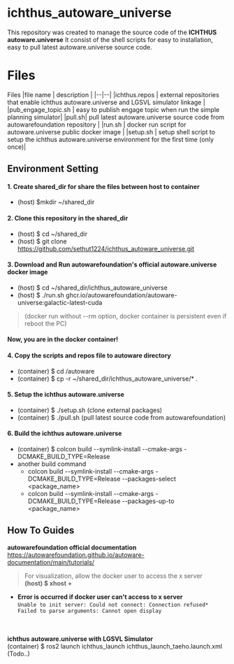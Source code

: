 # ichthus_autoware_universe

This repository was created to manage the source code of the **ICHTHUS autoware.universe**
It consist of the shell scripts for easy to installation, easy to pull latest autoware.universe source code.


# Files

Files
|file name  | description |
|--|--|
|ichthus.repos  | external repositories that enable ichthus autoware.universe and LGSVL simulator linkage |
|pub_engage_topic.sh | easy to publish engage topic when run the simple planning simulator|
|pull.sh| pull latest autoware.universe source code from autowarefoundation repository |
|run.sh | docker run script for autoware.universe public docker image |
|setup.sh | setup shell script to setup the ichthus autoware.universe environment for the first time (only once)|

## Environment Setting

#### 1. Create shared_dir for share the files between host to container 
* (host) $mkdir ~/shared_dir

#### 2. Clone this repository in the shared_dir
* (host) $ cd ~/shared_dir
* (host) $ git clone https://github.com/sethut1224/ichthus_autoware_universe.git
#### 3. Download and Run autowarefoundation's official autoware.universe docker image 
* (host) $ cd ~/shared_dir/ichthus_autoware_universe
* (host) $ ./run.sh ghcr.io/autowarefoundation/autoware-universe:galactic-latest-cuda
> (docker run without --rm option, docker container is persistent even if reboot the PC)
#### Now, you are in the docker container!


#### 4. Copy the scripts and repos file to autoware directory
- (container) $ cd /autoware
- (container) $ cp -r ~/shared_dir/ichthus_autoware_universe/* .

#### 5. Setup the ichthus autoware.universe
- (container) $ ./setup.sh (clone external packages)
- (container) $ ./pull.sh (pull latest source code from autowarefoundation)
#### 6. Build the ichthus autoware.universe
- (container) $ colcon build --symlink-install --cmake-args -DCMAKE_BUILD_TYPE=Release
- another build command
	- colcon build --symlink-install --cmake-args -DCMAKE_BUILD_TYPE=Release --packages-select <package_name>
	- colcon build --symlink-install --cmake-args -DCMAKE_BUILD_TYPE=Release --packages-up-to <package_name>

## How To Guides

**autowarefoundation official documentation** \
https://autowarefoundation.github.io/autoware-documentation/main/tutorials/


>For visualization, allow the docker user to access the x server\
> **(host) $ xhost +**

- **Error is occurred  if docker user can't access to x server**\
`Unable to init server: Could not connect: Connection refused*
Failed to parse arguments: Cannot open display`

\
\
**ichthus autoware.universe with LGSVL Simulator**\
(container) $ ros2 launch ichthus_launch ichthus_launch_taeho.launch.xml
(Todo..)
